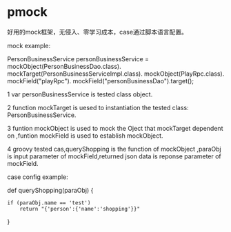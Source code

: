 # pmock

好用的mock框架，无侵入、零学习成本，case通过脚本语言配置。

mock example:

 PersonBusinessService personBusinessService =
                mockObject(PersonBusinessDao.class).
                        mockTarget(PersonBusinessServiceImpl.class).
                        mockObject(PlayRpc.class).
                        mockField("playRpc").
                        mockField("personBusinessDao").target();
                        
1 var personBusinessService is tested class object.

2 function mockTarget is uesed to instantiation the tested class: PersonBusinessService.

3 funtion mockObject is used to mock the Oject that mockTarget dependent on ,funtion mockField is used to establish mockObject.

4 groovy tested cas,queryShopping is the function of mockObject ,paraObj is input parameter of mockField,returned json data is reponse parameter of mockField.

case config example:

def queryShopping(paraObj) {

    if (paraObj.name == 'test')
        return "{'person':{'name':'shopping'}}"
}
